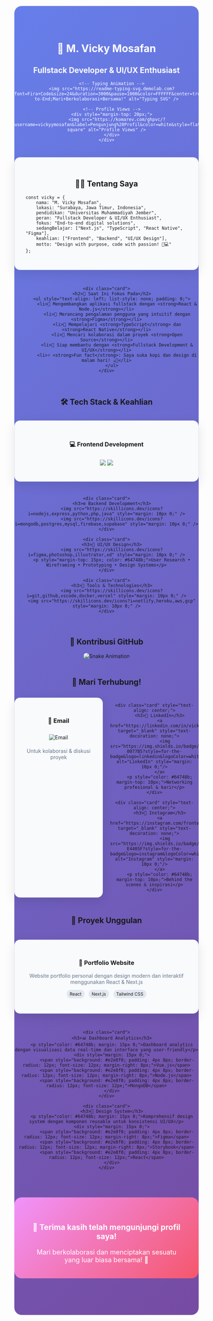 <!DOCTYPE html>
<html>
<head>
    <style>
        .hero-section {
            background: linear-gradient(135deg, #667eea 0%, #764ba2 100%);
            padding: 60px 0;
            text-align: center;
            border-radius: 20px;
            margin-bottom: 40px;
        }
        .hero-content {
            color: white;
        }
        .grid-container {
            display: grid;
            grid-template-columns: repeat(auto-fit, minmax(300px, 1fr));
            gap: 30px;
            margin: 40px 0;
        }
        .card {
            background: #f8fafc;
            border-radius: 15px;
            padding: 30px;
            box-shadow: 0 10px 30px rgba(0,0,0,0.1);
            border: 1px solid #e2e8f0;
        }
        .tech-grid {
            display: grid;
            grid-template-columns: repeat(auto-fit, minmax(250px, 1fr));
            gap: 25px;
            margin: 30px 0;
        }
        .contact-grid {
            display: grid;
            grid-template-columns: repeat(auto-fit, minmax(200px, 1fr));
            gap: 20px;
            margin: 30px 0;
        }
    </style>
</head>
<body>

<div class="hero-section">
    <div class="hero-content">
        <h1>🚀 M. Vicky Mosafan</h1>
        <h2>Fullstack Developer & UI/UX Enthusiast</h2>

        <!-- Typing Animation -->
        <img src="https://readme-typing-svg.demolab.com?font=Fira+Code&size=24&duration=3000&pause=1000&color=FFFFFF&center=true&vCenter=true&width=700&lines=Selamat+Datang+di+Profil+Saya!;Fullstack+Developer+Berpengalaman;UI/UX+Enthusiast+%26+Problem+Solver;Membangun+Solusi+Digital+End-to-End;Mari+Berkolaborasi+Bersama!" alt="Typing SVG" />

        <!-- Profile Views -->
        <div style="margin-top: 20px;">
            <img src="https://komarev.com/ghpvc/?username=vickyymosafan&label=Pengunjung%20Profil&color=white&style=flat-square" alt="Profile Views" />
        </div>
    </div>
</div>

<div class="grid-container">
    <div class="card">
        <h2>👨‍💻 Tentang Saya</h2>
        <div style="text-align: left;">
            <pre><code>const vicky = {
    nama: "M. Vicky Mosafan",
    lokasi: "Surabaya, Jawa Timur, Indonesia",
    pendidikan: "Universitas Muhammadiyah Jember",
    peran: "Fullstack Developer & UI/UX Enthusiast",
    fokus: "End-to-end digital solutions",
    sedangBelajar: ["Next.js", "TypeScript", "React Native", "Figma"],
    keahlian: ["Frontend", "Backend", "UI/UX Design"],
    motto: "Design with purpose, code with passion! 🎨💻"
};</code></pre>
        </div>
    </div>

    <div class="card">
        <h2>🎯 Saat Ini Fokus Pada</h2>
        <ul style="text-align: left; list-style: none; padding: 0;">
            <li>🔭 Mengembangkan aplikasi fullstack dengan <strong>React & Node.js</strong></li>
            <li>🎨 Merancang pengalaman pengguna yang intuitif dengan <strong>Figma</strong></li>
            <li>🌱 Mempelajari <strong>TypeScript</strong> dan <strong>React Native</strong></li>
            <li>👯 Mencari kolaborasi dalam proyek <strong>Open Source</strong></li>
            <li>💬 Siap membantu dengan <strong>Fullstack Development & UI/UX</strong></li>
            <li>⚡ <strong>Fun fact</strong>: Saya suka kopi dan design di malam hari! ☕🌙</li>
        </ul>
    </div>
</div>



<h2 style="text-align: center; margin: 50px 0 30px 0;">🛠️ Tech Stack & Keahlian</h2>

<div class="tech-grid">
    <div class="card">
        <h3>💻 Frontend Development</h3>
        <img src="https://skillicons.dev/icons?i=js,ts,react,nextjs,vue" style="margin: 10px 0;" />
        <img src="https://skillicons.dev/icons?i=html,css,tailwind,bootstrap,sass" style="margin: 10px 0;" />
    </div>

    <div class="card">
        <h3>⚙️ Backend Development</h3>
        <img src="https://skillicons.dev/icons?i=nodejs,express,python,php,java" style="margin: 10px 0;" />
        <img src="https://skillicons.dev/icons?i=mongodb,postgres,mysql,firebase,supabase" style="margin: 10px 0;" />
    </div>

    <div class="card">
        <h3>🎨 UI/UX Design</h3>
        <img src="https://skillicons.dev/icons?i=figma,photoshop,illustrator,xd" style="margin: 10px 0;" />
        <p style="margin-top: 15px; color: #64748b;">User Research • Wireframing • Prototyping • Design Systems</p>
    </div>

    <div class="card">
        <h3>🔧 Tools & Technologies</h3>
        <img src="https://skillicons.dev/icons?i=git,github,vscode,docker,vercel" style="margin: 10px 0;" />
        <img src="https://skillicons.dev/icons?i=netlify,heroku,aws,gcp" style="margin: 10px 0;" />
    </div>
</div>

<div style="text-align: center; margin: 50px 0;">
    <h2>🐍 Kontribusi GitHub</h2>
    <img src="https://raw.githubusercontent.com/vickyymosafan/vickyymosafan/output/github-contribution-grid-snake-dark.svg" alt="Snake Animation" style="max-width: 100%; border-radius: 10px;" />
</div>

<h2 style="text-align: center; margin: 50px 0 30px 0;">🤝 Mari Terhubung!</h2>

<div class="contact-grid">
    <div class="card" style="text-align: center;">
        <h3>📧 Email</h3>
        <a href="mailto:mvickymosafan@gmail.com" style="text-decoration: none;">
            <img src="https://img.shields.io/badge/mvickymosafan@gmail.com-D14836?style=for-the-badge&logo=gmail&logoColor=white" alt="Email" style="margin: 10px 0;"/>
        </a>
        <p style="color: #64748b; margin-top: 10px;">Untuk kolaborasi & diskusi proyek</p>
    </div>

    <div class="card" style="text-align: center;">
        <h3>💼 LinkedIn</h3>
        <a href="https://linkedin.com/in/vickymosafan/" target="_blank" style="text-decoration: none;">
            <img src="https://img.shields.io/badge/Vicky_Mosafan-0077B5?style=for-the-badge&logo=linkedin&logoColor=white" alt="LinkedIn" style="margin: 10px 0;"/>
        </a>
        <p style="color: #64748b; margin-top: 10px;">Networking profesional & karir</p>
    </div>

    <div class="card" style="text-align: center;">
        <h3>📸 Instagram</h3>
        <a href="https://instagram.com/frontendenthusiast" target="_blank" style="text-decoration: none;">
            <img src="https://img.shields.io/badge/@frontendenthusiast-E4405F?style=for-the-badge&logo=instagram&logoColor=white" alt="Instagram" style="margin: 10px 0;"/>
        </a>
        <p style="color: #64748b; margin-top: 10px;">Behind the scenes & inspirasi</p>
    </div>
</div>

<h2 style="text-align: center; margin: 50px 0 30px 0;">🎯 Proyek Unggulan</h2>

<div class="grid-container">
    <div class="card">
        <h3>🌟 Portfolio Website</h3>
        <p style="color: #64748b; margin: 15px 0;">Website portfolio personal dengan design modern dan interaktif menggunakan React & Next.js</p>
        <div style="margin: 15px 0;">
            <span style="background: #e2e8f0; padding: 4px 8px; border-radius: 12px; font-size: 12px; margin-right: 8px;">React</span>
            <span style="background: #e2e8f0; padding: 4px 8px; border-radius: 12px; font-size: 12px; margin-right: 8px;">Next.js</span>
            <span style="background: #e2e8f0; padding: 4px 8px; border-radius: 12px; font-size: 12px;">Tailwind CSS</span>
        </div>
    </div>

    <div class="card">
        <h3>📊 Dashboard Analytics</h3>
        <p style="color: #64748b; margin: 15px 0;">Dashboard analytics dengan visualisasi data real-time dan interface yang user-friendly</p>
        <div style="margin: 15px 0;">
            <span style="background: #e2e8f0; padding: 4px 8px; border-radius: 12px; font-size: 12px; margin-right: 8px;">Vue.js</span>
            <span style="background: #e2e8f0; padding: 4px 8px; border-radius: 12px; font-size: 12px; margin-right: 8px;">Node.js</span>
            <span style="background: #e2e8f0; padding: 4px 8px; border-radius: 12px; font-size: 12px;">MongoDB</span>
        </div>
    </div>

    <div class="card">
        <h3>🎨 Design System</h3>
        <p style="color: #64748b; margin: 15px 0;">Komprehensif design system dengan komponen reusable untuk konsistensi UI/UX</p>
        <div style="margin: 15px 0;">
            <span style="background: #e2e8f0; padding: 4px 8px; border-radius: 12px; font-size: 12px; margin-right: 8px;">Figma</span>
            <span style="background: #e2e8f0; padding: 4px 8px; border-radius: 12px; font-size: 12px; margin-right: 8px;">Storybook</span>
            <span style="background: #e2e8f0; padding: 4px 8px; border-radius: 12px; font-size: 12px;">React</span>
        </div>
    </div>
</div>

<div style="text-align: center; margin: 60px 0 40px 0; padding: 40px; background: linear-gradient(135deg, #f093fb 0%, #f5576c 100%); border-radius: 20px; color: white;">
    <h2 style="margin-bottom: 20px;">💫 Terima kasih telah mengunjungi profil saya!</h2>
    <p style="font-size: 18px; margin-bottom: 0;">Mari berkolaborasi dan menciptakan sesuatu yang luar biasa bersama! 🚀</p>
</div>

</body>
</html>
